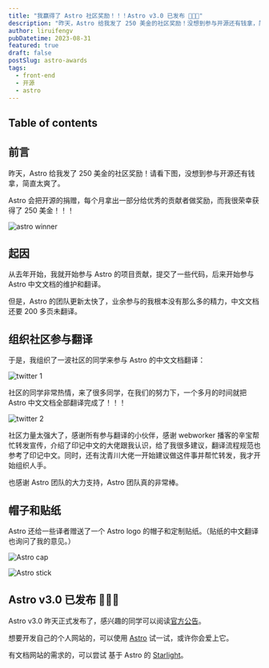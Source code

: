```yaml
---
title: "我赢得了 Astro 社区奖励！！！Astro v3.0 已发布 🚀🚀🚀"
description: "昨天，Astro 给我发了 250 美金的社区奖励！没想到参与开源还有钱拿，简直太爽了。"
author: liruifengv
pubDatetime: 2023-08-31
featured: true
draft: false
postSlug: astro-awards
tags:
  - front-end
  - 开源
  - astro
---
```


## Table of contents

## 前言

昨天，Astro 给我发了 250 美金的社区奖励！请看下图，没想到参与开源还有钱拿，简直太爽了。

Astro 会把开源的捐赠，每个月拿出一部分给优秀的贡献者做奖励，而我很荣幸获得了 250 美金！！！

![astro winner](https://bucket.liruifengv.com/astro-awards/winner.png)

## 起因

从去年开始，我就开始参与 Astro 的项目贡献，提交了一些代码，后来开始参与 Astro 中文文档的维护和翻译。

但是，Astro 的团队更新太快了，业余参与的我根本没有那么多的精力，中文文档还要 200 多页未翻译。

## 组织社区参与翻译

于是，我组织了一波社区的同学来参与 Astro 的中文文档翻译：

![twitter 1](https://bucket.liruifengv.com/astro-awards/x1.jpg)

社区的同学非常热情，来了很多同学，在我们的努力下，一个多月的时间就把 Astro 中文文档全部翻译完成了！！！

![twitter 2](https://bucket.liruifengv.com/astro-awards/x2.jpg)

社区力量太强大了，感谢所有参与翻译的小伙伴，感谢 webworker 播客的辛宝帮忙转发宣传，介绍了印记中文的大佬跟我认识，给了我很多建议，翻译流程规范也参考了印记中文。同时，还有沈青川大佬一开始建议做这件事并帮忙转发，我才开始组织人手。

也感谢 Astro 团队的大力支持，Astro 团队真的非常棒。

## 帽子和贴纸

Astro 还给一些译者赠送了一个 Astro logo 的帽子和定制贴纸。（贴纸的中文翻译也询问了我的意见。）

![Astro cap](https://bucket.liruifengv.com/astro-awards/cap.jpg)

![Astro stick](https://bucket.liruifengv.com/astro-awards/stick.jpg)

## Astro v3.0 已发布 🚀🚀🚀

Astro v3.0 昨天正式发布了，感兴趣的同学可以阅读[官方公告](https://astro.build/blog/astro-3/)。

想要开发自己的个人网站的，可以使用 [Astro](https://docs.astro.build/zh-cn/getting-started/) 试一试，或许你会爱上它。

有文档网站的需求的，可以尝试 基于 Astro 的 [Starlight](https://starlight.astro.build/)。
